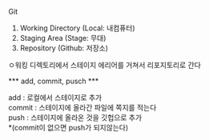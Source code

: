 Git
 1. Working Directory (Local: 내컴퓨터)
 2. Staging Area (Stage: 무대)
 3. Repository (Github: 저장소)

ㅇ워킹 디렉토리에서 스테이지 에리어를 거쳐서 리포지토리로 간다

*** add, commit, pusch ***


add : 로컬에서 스테이지로 추가   
commit : 스테이지에 올라간 파일에 쪽지를 적는다   
push : 스테이지에 올라온 것을 깃헙으로 추가   
 *(commit이 없으면 push가 되지않는다)
